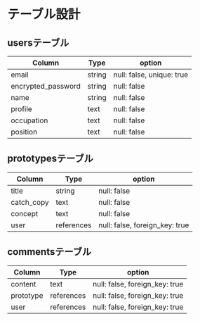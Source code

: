 # テーブル設計

## usersテーブル

|Column    |Type  |option                   |
|----------|------|-------------------------|
|email     |string|null: false, unique: true|
|encrypted_password  |string|null: false              |
|name      |string|null: false              |
|profile   |text  |null: false              |
|occupation|text  |null: false              |
|position  |text  |null: false              |

## prototypesテーブル

|Column    |Type      |option                        |
|----------|----------|------------------------------|
|title     |string    |null: false                   |
|catch_copy|text      |null: false                   |
|concept   |text      |null: false                   |
|user      |references|null: false, foreign_key: true|

## commentsテーブル

|Column   |Type      |option                        |
|---------|----------|------------------------------|
|content  |text      |null: false, foreign_key: true|
|prototype|references|null: false, foreign_key: true|
|user     |references|null: false, foreign_key: true|
